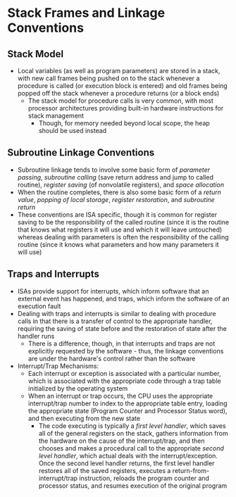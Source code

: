 # Stack Frames and Linkage Conventions
## Stack Model
- Local variables (as well as program parameters) are stored in a stack, with new call frames being pushed on to the stack whenever a procedure is called (or execution block is entered) and old frames being popped off the stack whenever a procedure returns (or a block ends)
    - The stack model for procedure calls is very common, with most processor architectures providing built-in hardware instructions for stack management
        - Though, for memory needed beyond local scope, the heap should be used instead
## Subroutine Linkage Conventions
- Subroutine linkage tends to involve some basic form of *parameter passing*, *subroutine calling* (save return address and jump to called routine), *register saving* (of nonvolatile registers), and *space allocation*
- When the routine completes, there is also some basic form of a *return value*, *popping of local storage*, *register restoration*, and *subroutine return*
- These conventions are ISA specific, though it is common for register saving to be the responsibility of the called routine (since it is the routine that knows what registers it will use and which it will leave untouched) whereas dealing with parameters is often the responsibility of the calling routine (since it knows what parameters and how many parameters it will use)
## Traps and Interrupts
- ISAs provide support for interrupts, which inform software that an external event has happened, and traps, which inform the software of an execution fault
- Dealing with traps and interrupts is similar to dealing with procedure calls in that there is a transfer of control to the appropriate handler, requiring the saving of state before and the restoration of state after the handler runs
    - There is a difference, though, in that interrupts and traps are not explicitly requested by the software - thus, the linkage conventions are under the hardware's control rather than the software
- Interrupt/Trap Mechanisms:
    - Each interrupt or exception is associated with a particular number, which is associated with the appropriate code through a trap table initialized by the operating system
    - When an interrupt or trap occurs, the CPU uses the appropriate interrupt/trap number to index to the appropriate table entry, loading the appropriate state (Program Counter and Processor Status word), and then executing from the new state
        - The code executing is typically a *first level handler*, which saves all of the general registers on the stack, gathers information from the hardware on the cause of the interrupt/trap, and then chooses and makes a procedural call to the appropriate *second level handler*, which actual deals with the interrupt/exception. Once the second level handler returns, the first level handler restores all of the saved registers, executes a return-from-interrupt/trap instruction, reloads the program counter and processor status, and resumes execution of the original program